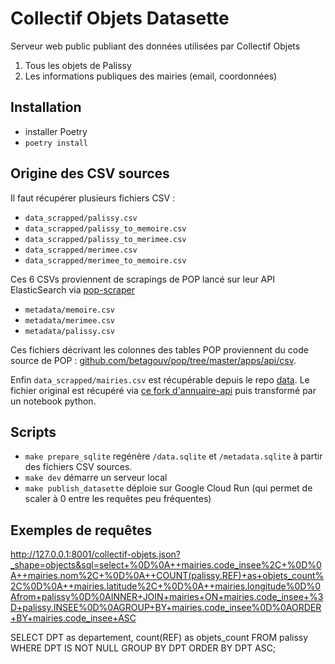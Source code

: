 # Collectif Objets Datasette

Serveur web public publiant des données utilisées par Collectif Objets

1. Tous les objets de Palissy
2. Les informations publiques des mairies (email, coordonnées)

## Installation

- installer Poetry
- `poetry install`

## Origine des CSV sources

Il faut récupérer plusieurs fichiers CSV :

- `data_scrapped/palissy.csv`
- `data_scrapped/palissy_to_memoire.csv`
- `data_scrapped/palissy_to_merimee.csv`
- `data_scrapped/merimee.csv`
- `data_scrapped/merimee_to_memoire.csv`

Ces 6 CSVs proviennent de scrapings de POP lancé sur leur API ElasticSearch via [pop-scraper](https://github.com/adipasquale/pop-scraper)

- `metadata/memoire.csv`
- `metadata/merimee.csv`
- `metadata/palissy.csv`

Ces fichiers décrivant les colonnes des tables POP proviennent du code source de POP : [github.com/betagouv/pop/tree/master/apps/api/csv](https://github.com/betagouv/pop/tree/master/apps/api/csv).

Enfin `data_scrapped/mairies.csv` est récupérable depuis le repo [data](https://github.com/adipasquale/collectif-objets-data). Le fichier original est récupéré via [ce fork d'annuaire-api](https://github.com/BaseAdresseNationale/annuaire-api) puis transformé par un notebook python.

## Scripts

- `make prepare_sqlite` regénère `/data.sqlite` et `/metadata.sqlite` à partir des fichiers CSV sources.
- `make dev` démarre un serveur local
- `make publish_datasette` déploie sur Google Cloud Run (qui permet de scaler à 0 entre les requêtes peu fréquentes)

## Exemples de requêtes

http://127.0.0.1:8001/collectif-objets.json?_shape=objects&sql=select+%0D%0A++mairies.code_insee%2C+%0D%0A++mairies.nom%2C+%0D%0A++COUNT(palissy.REF)+as+objets_count%2C%0D%0A++mairies.latitude%2C+%0D%0A++mairies.longitude%0D%0Afrom+palissy%0D%0AINNER+JOIN+mairies+ON+mairies.code_insee+%3D+palissy.INSEE%0D%0AGROUP+BY+mairies.code_insee%0D%0AORDER+BY+mairies.code_insee+ASC

SELECT DPT as departement, count(REF) as objets_count
FROM palissy
WHERE DPT IS NOT NULL
GROUP BY DPT
ORDER BY DPT ASC;

